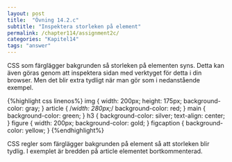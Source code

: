 ```yaml
---
layout: post
title:  "Övning 14.2.c"
subtitle: "Inspektera storleken på element"
permalink: /chapter114/assignment2c/
categories: "Kapitel14"
tags: "answer"
---
```

CSS som färglägger bakgrunden så storleken på elementen syns. Detta kan även göras genom att inspektera sidan med verktyget för detta i din browser. Men det blir extra tydligt när man gör som i nedanstående exempel.

{%highlight css linenos%}
img {
  width: 200px;
  height: 175px;
  background-color: gray;
}
article {
  /*width: 280px;*/
  background-color: red;
}
main {
  background-color: green;
}
h3 {
  background-color: silver;
  text-align: center;
}
figure {
  width: 200px;
  background-color: gold;
}
figcaption {
  background-color: yellow;
}
{%endhighlight%}

<figcaption>CSS regler som färglägger bakgrunden på element så att storleken blir tydlig. I exemplet är bredden på article elementet bortkommenterad.</figcaption>
